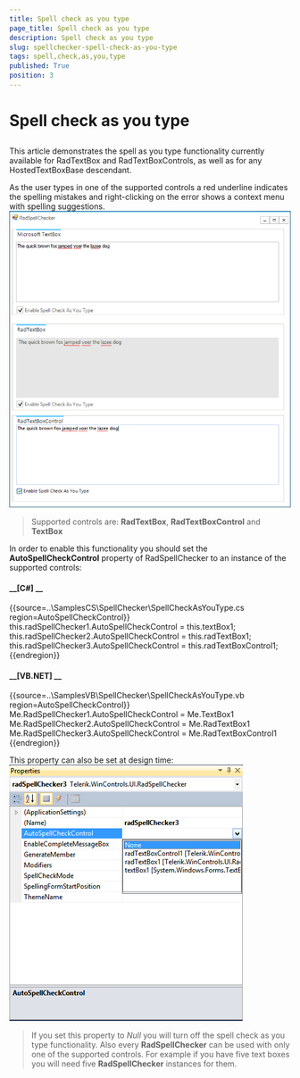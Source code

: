 ```yaml
---
title: Spell check as you type
page_title: Spell check as you type
description: Spell check as you type
slug: spellchecker-spell-check-as-you-type
tags: spell,check,as,you,type
published: True
position: 3
---
```


# Spell check as you type



## 

This article demonstrates the spell as you type functionality currently available for RadTextBox and RadTextBoxControls, as well as for any HostedTextBoxBase descendant.

As the user types in one of the supported controls a red underline indicates the spelling mistakes and right-clicking on the error shows a context menu with spelling suggestions.![spellchecker-spell-check-as-you-type 001](images/spellchecker-spell-check-as-you-type001.png)

>Supported controls are: __RadTextBox__, __RadTextBoxControl__ and __TextBox__

In order to enable this functionality you should set the __AutoSpellCheckControl__ property of RadSpellChecker to an instance of the supported controls:
        

#### __[C#] __

{{source=..\SamplesCS\SpellChecker\SpellCheckAsYouType.cs region=AutoSpellCheckControl}}
	            this.radSpellChecker1.AutoSpellCheckControl = this.textBox1;
	            this.radSpellChecker2.AutoSpellCheckControl = this.radTextBox1;
	            this.radSpellChecker3.AutoSpellCheckControl = this.radTextBoxControl1;
	{{endregion}}



#### __[VB.NET] __

{{source=..\SamplesVB\SpellChecker\SpellCheckAsYouType.vb region=AutoSpellCheckControl}}
	        Me.RadSpellChecker1.AutoSpellCheckControl = Me.TextBox1
	        Me.RadSpellChecker2.AutoSpellCheckControl = Me.RadTextBox1
	        Me.RadSpellChecker3.AutoSpellCheckControl = Me.RadTextBoxControl1
	{{endregion}}



This property can also be set at design time:
        ![spellchecker-spell-check-as-you-type 002](images/spellchecker-spell-check-as-you-type002.png)

>If you set this property to *Null* you will turn off the spell check as you type functionality. 
            Also every __RadSpellChecker__ can be used with only one of the supported controls. 
            For example if you have five text boxes you will need five __RadSpellChecker__ instances for them.  
          
